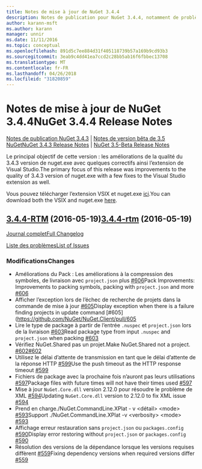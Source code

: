 ```yaml
---
title: Notes de mise à jour de NuGet 3.4.4
description: Notes de publication pour NuGet 3.4.4, notamment de problèmes connus, des correctifs de bogues, les fonctionnalités ajoutées et dcr.
author: karann-msft
ms.author: karann
manager: unnir
ms.date: 11/11/2016
ms.topic: conceptual
ms.openlocfilehash: 891d5c7ee884d31f405118739b57a169b9cd93b3
ms.sourcegitcommit: 3eab9c4dd41ea7ccd2c28bb5ab16f6fbbec13708
ms.translationtype: MT
ms.contentlocale: fr-FR
ms.lasthandoff: 04/26/2018
ms.locfileid: "31820859"
---
```

# <a name="nuget-344-release-notes"></a><span data-ttu-id="46d3d-103">Notes de mise à jour de NuGet 3.4.4</span><span class="sxs-lookup"><span data-stu-id="46d3d-103">NuGet 3.4.4 Release Notes</span></span>

<span data-ttu-id="46d3d-104">[Notes de publication NuGet 3.4.3](../release-notes/nuget-3.4.3.md) | [Notes de version bêta de 3.5 NuGet](../release-notes/nuget-3.5-Beta.md)</span><span class="sxs-lookup"><span data-stu-id="46d3d-104">[NuGet 3.4.3 Release Notes](../release-notes/nuget-3.4.3.md) | [NuGet 3.5-Beta Release Notes](../release-notes/nuget-3.5-Beta.md)</span></span>

<span data-ttu-id="46d3d-105">Le principal objectif de cette version : les améliorations de la qualité du 3.4.3 version de nuget.exe avec quelques correctifs ainsi l’extension de Visual Studio.</span><span class="sxs-lookup"><span data-stu-id="46d3d-105">The primary focus of this release was improvements to the quality of 3.4.3 version of nuget.exe with a few fixes to the Visual Studio extension as well.</span></span>

<span data-ttu-id="46d3d-106">Vous pouvez télécharger l’extension VSIX et nuget.exe [ici](https://dist.nuget.org/index.html).</span><span class="sxs-lookup"><span data-stu-id="46d3d-106">You can download both the VSIX and nuget.exe [here](https://dist.nuget.org/index.html).</span></span>

## <a name="344-rtmhttpsgithubcomnugetnugetclienttree344-rtm-2016-05-19"></a><span data-ttu-id="46d3d-107">[3.4.4-RTM](https://github.com/NuGet/NuGet.Client/tree/3.4.4-rtm) (2016-05-19)</span><span class="sxs-lookup"><span data-stu-id="46d3d-107">[3.4.4-rtm](https://github.com/NuGet/NuGet.Client/tree/3.4.4-rtm) (2016-05-19)</span></span>

[<span data-ttu-id="46d3d-108">Journal complet</span><span class="sxs-lookup"><span data-stu-id="46d3d-108">Full Changelog</span></span>](https://github.com/NuGet/NuGet.Client/compare/3.5.0-beta-final...3.4.4-rtm)

[<span data-ttu-id="46d3d-109">Liste des problèmes</span><span class="sxs-lookup"><span data-stu-id="46d3d-109">List of Issues</span></span>](https://github.com/NuGet/Home/issues?q=is%3Aissue+milestone%3A3.4.4+is%3Aclosed)

### <a name="changes"></a><span data-ttu-id="46d3d-110">Modifications</span><span class="sxs-lookup"><span data-stu-id="46d3d-110">Changes</span></span>

- <span data-ttu-id="46d3d-111">Améliorations du Pack : Les améliorations à la compression des symboles, de livraison avec `project.json` plus [ \#606](https://github.com/NuGet/NuGet.Client/pull/606)</span><span class="sxs-lookup"><span data-stu-id="46d3d-111">Pack Improvements: Improvements to packing symbols, packing with `project.json` and more [\#606](https://github.com/NuGet/NuGet.Client/pull/606)</span></span>
- <span data-ttu-id="46d3d-112">Afficher l’exception lors de l’échec de recherche de projets dans la commande de mise à jour [\#605](https://github.com/NuGet/NuGet.Client/pull/605)</span><span class="sxs-lookup"><span data-stu-id="46d3d-112">Display exception when there is a failure finding projects in update command [\#605](https://github.com/NuGet/NuGet.Client/pull/605</span></span>
- <span data-ttu-id="46d3d-113">Lire le type de package à partir de l’entrée `.nuspec` et `project.json` lors de la livraison [ \#603](https://github.com/NuGet/NuGet.Client/pull/603)</span><span class="sxs-lookup"><span data-stu-id="46d3d-113">Read package type from input `.nuspec` and `project.json` when packing [\#603](https://github.com/NuGet/NuGet.Client/pull/603)</span></span>
- <span data-ttu-id="46d3d-114">Vérifiez NuGet.Shared pas un projet.</span><span class="sxs-lookup"><span data-stu-id="46d3d-114">Make NuGet.Shared not a project.</span></span> [<span data-ttu-id="46d3d-115">\#602</span><span class="sxs-lookup"><span data-stu-id="46d3d-115">\#602</span></span>](https://github.com/NuGet/NuGet.Client/pull/602)
- <span data-ttu-id="46d3d-116">Utilisez le délai d’attente de transmission en tant que le délai d’attente de la réponse HTTP [ \#599](https://github.com/NuGet/NuGet.Client/pull/599)</span><span class="sxs-lookup"><span data-stu-id="46d3d-116">Use the push timeout as the HTTP response timeout [\#599](https://github.com/NuGet/NuGet.Client/pull/599)</span></span>
- <span data-ttu-id="46d3d-117">Fichiers de package avec la prochaine fois n’auront pas leurs utilisations [ \#597](https://github.com/NuGet/NuGet.Client/pull/597)</span><span class="sxs-lookup"><span data-stu-id="46d3d-117">Package files with future times will not have their times used [\#597](https://github.com/NuGet/NuGet.Client/pull/597)</span></span>
- <span data-ttu-id="46d3d-118">Mise à jour `NuGet.Core.dll` version 2.12.0 pour résoudre le problème de XML [ \#594](https://github.com/NuGet/NuGet.Client/pull/594)</span><span class="sxs-lookup"><span data-stu-id="46d3d-118">Updating `NuGet.Core.dll` version to 2.12.0 to fix XML issue [\#594](https://github.com/NuGet/NuGet.Client/pull/594)</span></span>
- <span data-ttu-id="46d3d-119">Prend en charge./NuGet.CommandLine.XPlat - v \<détail\> \<mode\> [ \#593](https://github.com/NuGet/NuGet.Client/pull/593)</span><span class="sxs-lookup"><span data-stu-id="46d3d-119">Support ./NuGet.CommandLine.XPlat -v \<verbosity\> \<mode\> [\#593](https://github.com/NuGet/NuGet.Client/pull/593)</span></span>
- <span data-ttu-id="46d3d-120">Affichage erreur restauration sans `project.json` ou `packages.config` [ \#590](https://github.com/NuGet/NuGet.Client/pull/590)</span><span class="sxs-lookup"><span data-stu-id="46d3d-120">Display error restoring without `project.json` or `packages.config` [\#590](https://github.com/NuGet/NuGet.Client/pull/590)</span></span>
- <span data-ttu-id="46d3d-121">Résolution des versions de la dépendance lorsque les versions requises diffèrent [ \#559](https://github.com/NuGet/NuGet.Client/pull/559)</span><span class="sxs-lookup"><span data-stu-id="46d3d-121">Fixing dependency versions when required versions differ [\#559](https://github.com/NuGet/NuGet.Client/pull/559)</span></span>